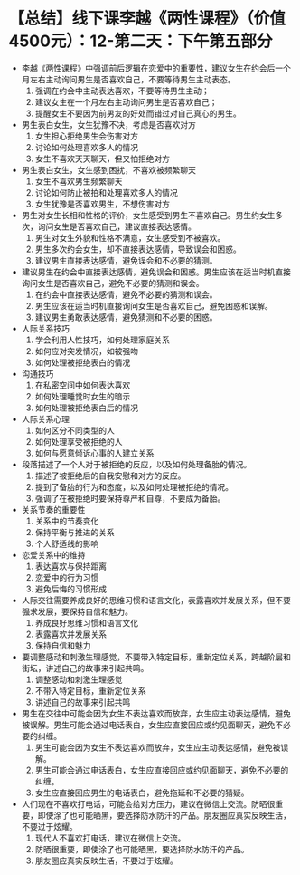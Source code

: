 # 【总结】线下课李越《两性课程》（价值4500元）：12-第二天：下午第五部分

-   李越《两性课程》中强调前后逻辑在恋爱中的重要性，建议女生在约会后一个月左右主动询问男生是否喜欢自己，不要等待男生主动表态。
    1.  强调在约会中主动表达喜欢，不要等待男生主动；
    2.  建议女生在一个月左右主动询问男生是否喜欢自己；
    3.  提醒女生不要因为前男友的好处而错过对自己真心的男生。
-   男生表白女生，女生犹豫不决，考虑是否喜欢对方
    1.  女生担心拒绝男生会伤害对方
    2.  讨论如何处理喜欢多人的情况
    3.  女生不喜欢天天聊天，但又怕拒绝对方
-   男生表白女生，女生感到困扰，不喜欢被频繁聊天
    1.  女生不喜欢男生频繁聊天
    2.  讨论如何防止被拍和处理喜欢多人的情况
    3.  女生犹豫是否喜欢男生，不想伤害对方
-   男生对女生长相和性格的评价，女生感受到男生不喜欢自己。男生约女生多次，询问女生是否喜欢自己，建议直接表达感情。
    1.  男生对女生外貌和性格不满意，女生感受到不被喜欢。
    2.  男生多次约会女生，却不直接表达感情，导致误会和困惑。
    3.  建议男生直接表达感情，避免误会和不必要的猜测。
-   建议男生在约会中直接表达感情，避免误会和困惑。男生应该在适当时机直接询问女生是否喜欢自己，避免不必要的猜测和误会。
    1.  在约会中直接表达感情，避免不必要的猜测和误会。
    2.  男生应该在适当时机直接询问女生是否喜欢自己，避免困惑和误解。
    3.  建议男生勇敢表达感情，避免猜测和不必要的困惑。
-   人际关系技巧
    1.  学会利用人性技巧，如何处理家庭关系
    2.  如何应对突发情况，如被强吻
    3.  如何处理被拒绝表白的情况
-   沟通技巧
    1.  在私密空间中如何表达喜欢
    2.  如何处理睡觉时女生的暗示
    3.  如何处理被拒绝表白后的情况
-   人际关系心理
    1.  如何区分不同类型的人
    2.  如何处理享受被拒绝的人
    3.  如何与愿意倾诉心事的人建立关系
-   段落描述了一个人对于被拒绝的反应，以及如何处理备胎的情况。
    1.  描述了被拒绝后的自我安慰和对方的反应。
    2.  提到了备胎的行为和态度，以及如何处理被拒绝的情况。
    3.  强调了在被拒绝时要保持尊严和自尊，不要成为备胎。
-   关系节奏的重要性
    1.  关系中的节奏变化
    2.  保持平衡与推进的关系
    3.  个人舒适线的影响
-   恋爱关系中的维持
    1.  表达喜欢与保持距离
    2.  恋爱中的行为习惯
    3.  避免后悔的习惯形成
-   人际交往需要养成良好的思维习惯和语言文化，表露喜欢并发展关系，但不要强求发展，要保持自信和魅力。
    1.  养成良好思维习惯和语言文化
    2.  表露喜欢并发展关系
    3.  保持自信和魅力
-   要调整感动和刺激生理感觉，不要带入特定目标，重新定位关系，跨越阶层和街坛，讲述自己的故事来引起共鸣。
    1.  调整感动和刺激生理感觉
    2.  不带入特定目标，重新定位关系
    3.  讲述自己的故事来引起共鸣
-   男生在交往中可能会因为女生不表达喜欢而放弃，女生应主动表达感情，避免被误解。男生可能会通过电话表白，女生应直接回应或约见面聊天，避免不必要的纠缠。
    1.  男生可能会因为女生不表达喜欢而放弃，女生应主动表达感情，避免被误解。
    2.  男生可能会通过电话表白，女生应直接回应或约见面聊天，避免不必要的纠缠。
    3.  女生应直接回应男生的电话表白，避免拖延和不必要的猜疑。
-   人们现在不喜欢打电话，可能会给对方压力，建议在微信上交流。防晒很重要，即使涂了也可能晒黑，要选择防水防汗的产品。朋友圈应真实反映生活，不要过于炫耀。
    1.  现代人不喜欢打电话，建议在微信上交流。
    2.  防晒很重要，即使涂了也可能晒黑，要选择防水防汗的产品。
    3.  朋友圈应真实反映生活，不要过于炫耀。